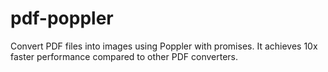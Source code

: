 # pdf-poppler

Convert PDF files into images using Poppler with promises. It achieves 10x faster performance compared to other PDF converters.
